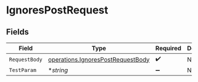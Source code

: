 # IgnoresPostRequest


## Fields

| Field                                                                                  | Type                                                                                   | Required                                                                               | Description                                                                            |
| -------------------------------------------------------------------------------------- | -------------------------------------------------------------------------------------- | -------------------------------------------------------------------------------------- | -------------------------------------------------------------------------------------- |
| `RequestBody`                                                                          | [operations.IgnoresPostRequestBody](../../models/operations/ignorespostrequestbody.md) | :heavy_check_mark:                                                                     | N/A                                                                                    |
| `TestParam`                                                                            | **string*                                                                              | :heavy_minus_sign:                                                                     | N/A                                                                                    |